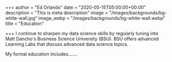+++
author = "Ed Orlando"
date = "2020-05-15T05:00:00+00:00"
description = "This is meta description"
image = "/images/backgrounds/bg-white-wall.jpg"
image_webp = "/images/backgrounds/bg-white-wall.webp"
title = "Education"

+++
I continue to sharpen my data science skills by regularly tuning into Matt Dancho's Business Science University (BSU).  BSU offers advanced Learning Labs that discuss advanced data science topics.  

My formal education includes....... 